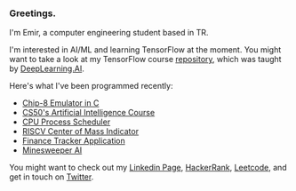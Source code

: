 ### Greetings.

I'm Emir, a computer engineering student based in TR.

I'm interested in AI/ML and learning TensorFlow at the moment. You might want to take a look at my TensorFlow course [repository](https://github.com/CheesyFrappe/deeplearning.ai-tensorflow-developer-course), which was taught by [DeepLearning.AI](https://www.deeplearning.ai/).

Here's what I've been programmed recently:
<!-- posts -->
 * [Chip-8 Emulator in C](https://github.com/CheesyFrappe/chip8-emulator)
 * [CS50's Artificial Intelligence Course](https://github.com/CheesyFrappe/cs50-ai)
 * [CPU Process Scheduler](https://github.com/CheesyFrappe/cpu-fcfs-scheduler)
 * [RISCV Center of Mass Indicator](https://github.com/CheesyFrappe/riscv-hue-calculator/tree/master)
 * [Finance Tracker Application](https://github.com/CheesyFrappe/finance-web-app)
 * [Minesweeper AI](https://github.com/CheesyFrappe/minesweeper-ai)
 <!-- /posts -->

You might want to check out my [Linkedin Page](https://www.linkedin.com/in/emirhan-balc%C4%B1-052b07229/), [HackerRank](https://www.hackerrank.com/aerangalerind), [Leetcode](https://leetcode.com/CheesyFrappe/),  and get in touch on [Twitter](https://twitter.com/_clavicusvile).
